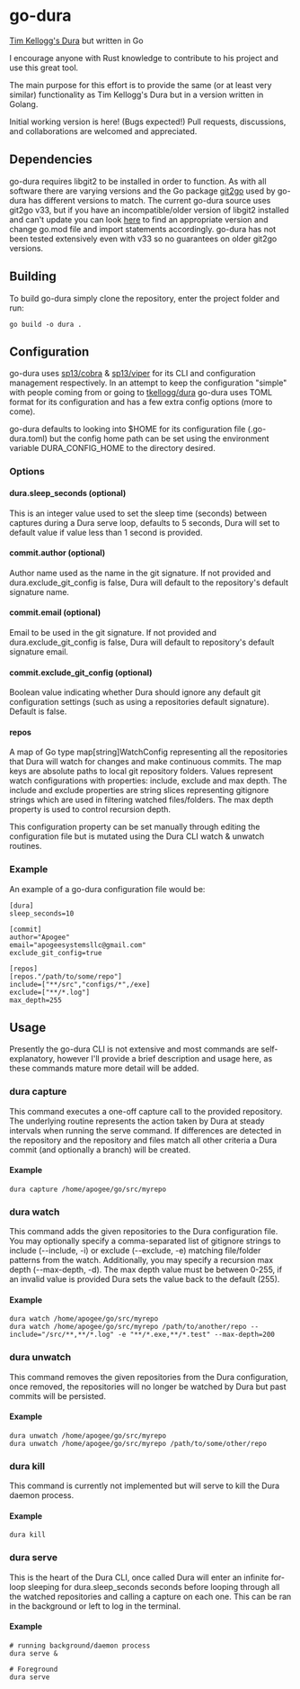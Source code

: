 # go-dura
[Tim Kellogg's Dura](https://github.com/tkellogg/dura) but written in Go

I encourage anyone with Rust knowledge to contribute to his project and use this great tool.

The main purpose for this effort is to provide the same (or at least very similar) functionality as Tim Kellogg's Dura but in a version written in Golang. 

Initial working version is here! (Bugs expected!)
Pull requests, discussions, and collaborations are welcomed and appreciated.

## Dependencies
go-dura requires libgit2 to be installed in order to function. As with all software there are varying versions and the Go package [git2go](https://github.com/libgit2/git2go) used by go-dura has different versions to match. 
The current go-dura source uses git2go v33, but if you have an incompatible/older version of libgit2 installed and can't update you can look [here](https://github.com/libgit2/git2go) to find an appropriate version and change 
go.mod file and import statements accordingly. go-dura has not been tested extensively even with v33 so no guarantees on older git2go versions.

## Building
To build go-dura simply clone the repository, enter the project folder and run:

    go build -o dura .

## Configuration
go-dura uses [sp13/cobra](https://github.com/spf13/cobra) & [sp13/viper](https://github.com/spf13/viper) for its CLI and configuration management respectively. 
In an attempt to keep the configuration "simple" with people coming from or going to [tkellogg/dura](https://github.com/tkellogg/dura) go-dura uses TOML format for its configuration and has a few extra config options (more to come). 

go-dura defaults to looking into $HOME for its configuration file (.go-dura.toml) but the config home path can be set using the environment variable DURA_CONFIG_HOME to the directory desired.

### Options
#### dura.sleep_seconds (optional)
This is an integer value used to set the sleep time (seconds) between captures during a Dura serve loop, defaults to 5 seconds, Dura will set to default value if value less than 1 second is provided.

#### commit.author (optional)
Author name used as the name in the git signature. If not provided and dura.exclude_git_config is false, Dura will default to the repository's default signature name.

#### commit.email (optional)
Email to be used in the git signature. If not provided and dura.exclude_git_config is false, Dura will default to repository's default signature email.

#### commit.exclude_git_config (optional)
Boolean value indicating whether Dura should ignore any default git configuration settings (such as using a repositories default signature). Default is false.

#### repos
A map of Go type map\[string\]WatchConfig representing all the repositories that Dura will watch for changes and make continuous commits.
The map keys are absolute paths to local git repository folders. Values represent watch configurations with properties: include, exclude and max depth. 
The include and exclude properties are string slices representing gitignore strings which are used in filtering watched files/folders. 
The max depth property is used to control recursion depth.

This configuration property can be set manually through editing the configuration file but is mutated using the Dura CLI watch & unwatch routines.

### Example
An example of a go-dura configuration file would be:

    [dura]
    sleep_seconds=10

    [commit]
    author="Apogee"
    email="apogeesystemsllc@gmail.com"
    exclude_git_config=true

    [repos]
    [repos."/path/to/some/repo"]
    include=["**/src","configs/*",/exe]
    exclude=["**/*.log"]
    max_depth=255

## Usage
Presently the go-dura CLI is not extensive and most commands are self-explanatory, however I'll provide a brief description and usage here, as these commands mature more detail will be added.

### dura capture
This command executes a one-off capture call to the provided repository. The underlying routine represents the action taken by Dura at steady intervals when running the serve command. 
If differences are detected in the repository and the repository and files match all other criteria a Dura commit (and optionally a branch) will be created.

#### Example

    dura capture /home/apogee/go/src/myrepo

### dura watch
This command adds the given repositories to the Dura configuration file. You may optionally specify a comma-separated list of gitignore strings to include (--include, -i) or exclude (--exclude, -e) matching file/folder patterns from the watch.
Additionally, you may specify a recursion max depth (--max-depth, -d). The max depth value must be between 0-255, if an invalid value is provided Dura sets the value back to the default (255).

#### Example

    dura watch /home/apogee/go/src/myrepo
    dura watch /home/apogee/go/src/myrepo /path/to/another/repo --include="/src/**,**/*.log" -e "**/*.exe,**/*.test" --max-depth=200

### dura unwatch
This command removes the given repositories from the Dura configuration, once removed, the repositories will no longer be watched by Dura but past commits will be persisted. 

#### Example

    dura unwatch /home/apogee/go/src/myrepo
    dura unwatch /home/apogee/go/src/myrepo /path/to/some/other/repo

### dura kill
This command is currently not implemented but will serve to kill the Dura daemon process.

#### Example

    dura kill

### dura serve
This is the heart of the Dura CLI, once called Dura will enter an infinite for-loop sleeping for dura.sleep_seconds seconds before looping through all the watched repositories and calling a capture on each one. 
This can be ran in the background or left to log in the terminal.

#### Example

    # running background/daemon process
    dura serve &
    
    # Foreground
    dura serve